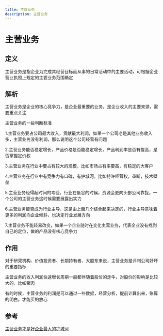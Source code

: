 ```yaml
---
title: 主营业务
description: 主营业务
---
```


# 主营业务

## 定义

主营业务是指企业为完成其经营目标而从事的日常活动中的主要活动，可根据企业营业执照上规定的主要业务范围确定

## 解析

主营业务是企业的核心竞争力，是企业最重要的业务，是企业收入的主要来源，需要重点关注

主营业务的一些判断标准

1.主营业务要占公司最大收入，贡献最大利润，如果一个公司老是其他业务收入多，主营业务没有利润，那么说明这个公司经营有问题

2.主营业务能否稳定增长，产品价格是否能稳定增长，产品利润率是否有提高，是否掌握定价权

3.主营业务在行业中要占有较大的规模，比如市场占有率要高，有稳定的大客户

4.主营业务在行业中有竞争力有口碑，有护城河，比如特许经营权，垄断，技术壁垒

5.主营业务经得起时间的考验，行业在低谷的时候，资源会更向头部公司靠拢，一个公司的主营业务这时候需要展露出实力

6.主营业务能否成为行业主导，这是由上面几个综合起来决定的，行业主导意味着更多的利润向企业倾斜，也决定行业发展方向

7.主营业务不能轻易改变，如果一个企业随时在变化主营业务，代表企业没有找到自己的定位，做的产品没有核心竞争力

## 作用

对于研究机构、价值投资者、长期持有者、大股东来说，主营业务是评判公司好坏的重要指标

主营业务的收入利润快速增长周期一般都伴随着股价的走牛，对股价的影响是比较大的，比如猪肉

有的时候，主营业务的利润是可以通过一些数据，经营分析，提前计算出来，账算的明白，才能买的放心

## 参考

[主营业务才是好企业最大的护城河](https://www.douban.com/note/624872129/)
